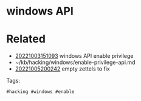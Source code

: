 # windows API

# Related

- [20221003151093](/zet/20221003151093/README.md) windows API enable privilege
- ~/kb/hacking/windows/enable-privilege-api.md
- [20221005200242](/zet/20221005200242/README.md) empty zettels to fix

Tags:

    #hacking #windows #enable 
